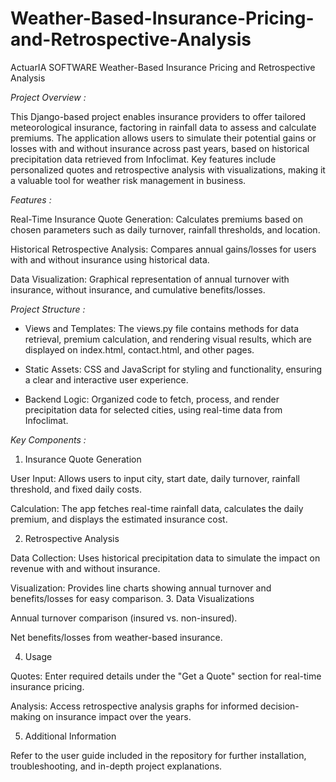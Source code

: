 # Weather-Based-Insurance-Pricing-and-Retrospective-Analysis
ActuarIA SOFTWARE Weather-Based Insurance Pricing and Retrospective Analysis

*Project Overview :*

This Django-based project enables insurance providers to offer tailored meteorological insurance, factoring in rainfall data to assess and calculate premiums. The application allows users to simulate their potential gains or losses with and without insurance across past years, based on historical precipitation data retrieved from Infoclimat. Key features include personalized quotes and retrospective analysis with visualizations, making it a valuable tool for weather risk management in business.

*Features :*

Real-Time Insurance Quote Generation: Calculates premiums based on chosen parameters such as daily turnover, rainfall thresholds, and location.

Historical Retrospective Analysis: Compares annual gains/losses for users with and without insurance using historical data.

Data Visualization: Graphical representation of annual turnover with insurance, without insurance, and cumulative benefits/losses.

*Project Structure :*

- Views and Templates: The views.py file contains methods for data retrieval, premium calculation, and rendering visual results, which are displayed on index.html, contact.html, and other pages.
  
- Static Assets: CSS and JavaScript for styling and functionality, ensuring a clear and interactive user experience.
  
- Backend Logic: Organized code to fetch, process, and render precipitation data for selected cities, using real-time data from Infoclimat.

*Key Components :*
  1. Insurance Quote Generation

User Input: Allows users to input city, start date, daily turnover, rainfall threshold, and fixed daily costs.

Calculation: The app fetches real-time rainfall data, calculates the daily premium, and displays the estimated insurance cost.

  2. Retrospective Analysis

Data Collection: Uses historical precipitation data to simulate the impact on revenue with and without insurance.

Visualization: Provides line charts showing annual turnover and benefits/losses for easy comparison.
  3. Data Visualizations
  
Annual turnover comparison (insured vs. non-insured).

Net benefits/losses from weather-based insurance.

  4. Usage

Quotes: Enter required details under the "Get a Quote" section for real-time insurance pricing.

Analysis: Access retrospective analysis graphs for informed decision-making on insurance impact over the years.

  5. Additional Information

Refer to the user guide included in the repository for further installation, troubleshooting, and in-depth project explanations.
